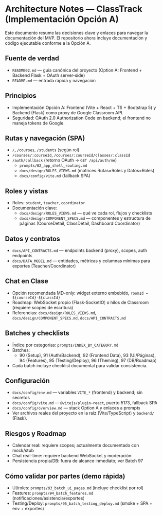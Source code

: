 # Architecture Notes — ClassTrack (Implementación Opción A)

Este documento resume las decisiones clave y enlaces para navegar la documentación del MVP. El repositorio ahora incluye documentación y código ejecutable conforme a la Opción A.
## Fuente de verdad
- `README02.md` — guía canónica del proyecto (Option A: Frontend + Backend Flask + OAuth server-side)
- `README.md` — entrada rápida y navegación

## Principios
 - Implementación Opción A: Frontend (Vite + React + TS + Bootstrap 5) y Backend (Flask) como proxy de Google Classroom API.
 - Seguridad: OAuth 2.0 Authorization Code en backend; el frontend no maneja tokens de Google.

## Rutas y navegación (SPA)
- `/`, `/courses`, `/students` (según rol)
- `/courses/:courseId`, `/courses/:courseId/classes/:classId`
- `/auth/callback` (retorno OAuth → `GET /api/auth/me`)
  - `prompts/02_app_shell_routing.md`
  - `docs/design/ROLES_VIEWS.md` (matrices Rutas×Roles y Datos×Roles)
  - `docs/config/vite.md` (fallback SPA)

## Roles y vistas
- Roles: `student`, `teacher`, `coordinator`
- Documentación clave:
  - `docs/design/ROLES_VIEWS.md` — qué ve cada rol, flujos y checklists
  - `docs/design/COMPONENT_SPECS.md` — componentes y estructura de páginas (CourseDetail, ClassDetail, Dashboard Coordinator)

## Datos y contratos
- `docs/API_CONTRACTS.md` — endpoints backend (proxy), scopes, auth endpoints
- `docs/DATA_MODEL.md` — entidades, métricas y columnas mínimas para exportes (Teacher/Coordinator)

## Chat en Clase
- Opción recomendada MD-only: widget externo embebido, `roomId = ${courseId}-${classId}`
- Roadmap: WebSocket propio (Flask-SocketIO) o hilos de Classroom (requiere scopes de escritura)
- Referencias: `docs/design/ROLES_VIEWS.md`, `docs/design/COMPONENT_SPECS.md`, `docs/API_CONTRACTS.md`

## Batches y checklists
- Índice por categorías: `prompts/INDEX_BY_CATEGORY.md`
- Batches:
  - 90 (Setup), 91 (Auth/Backend), 92 (Frontend Data), 93 (UI/Páginas), 94 (Features), 95 (Testing/Deploy), 96 (Theming), 97 (DB/Roadmap)
- Cada batch incluye checklist documental para validar consistencia.

## Configuración
 - `docs/config/env.md` — variables `VITE_*` (frontend) y backend; sin secretos
 - `docs/config/vite.md` — `@vitejs/plugin-react`, puerto 5173, fallback SPA
 - `docs/config/overview.md` — stack Option A y enlaces a prompts
 - Ver archivos reales del proyecto en la raíz (Vite/TypeScript) y `backend/` (Flask).

## Riesgos y Roadmap
- Calendar real: requiere scopes; actualmente documentado con mock/stub
- Chat real-time: requiere backend WebSocket y moderación
- Persistencia propia/DB: fuera de alcance inmediato; ver Batch 97

## Cómo validar por partes (demo rápida)
- UI/roles: `prompts/93_batch_ui_pages.md` (incluye checklist por rol)
- Features: `prompts/94_batch_features.md` (notificaciones/asistencia/exportes)
- Testing/Deploy: `prompts/95_batch_testing_deploy.md` (smoke + SPA + env + exportes)

